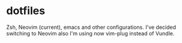 # dotfiles

Zsh, Neovim (current), emacs and other configurations.
I've decided switching to Neovim also I'm using now vim-plug instead of Vundle.
